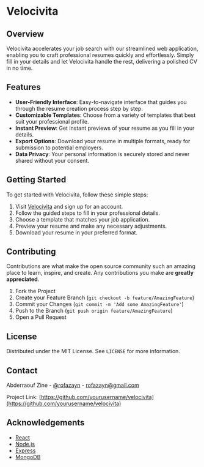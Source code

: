 # Velocivita

## Overview

Velocivita accelerates your job search with our streamlined web application, enabling you to craft professional resumes quickly and effortlessly. Simply fill in your details and let Velocivita handle the rest, delivering a polished CV in no time.

## Features

- **User-Friendly Interface**: Easy-to-navigate interface that guides you through the resume creation process step by step.
- **Customizable Templates**: Choose from a variety of templates that best suit your professional profile.
- **Instant Preview**: Get instant previews of your resume as you fill in your details.
- **Export Options**: Download your resume in multiple formats, ready for submission to potential employers.
- **Data Privacy**: Your personal information is securely stored and never shared without your consent.

## Getting Started

To get started with Velocivita, follow these simple steps:

1. Visit [Velocivita](#) and sign up for an account.
2. Follow the guided steps to fill in your professional details.
3. Choose a template that matches your job application.
4. Preview your resume and make any necessary adjustments.
5. Download your resume in your preferred format.

## Contributing

Contributions are what make the open source community such an amazing place to learn, inspire, and create. Any contributions you make are **greatly appreciated**.

1. Fork the Project
2. Create your Feature Branch (`git checkout -b feature/AmazingFeature`)
3. Commit your Changes (`git commit -m 'Add some AmazingFeature'`)
4. Push to the Branch (`git push origin feature/AmazingFeature`)
5. Open a Pull Request

## License

Distributed under the MIT License. See `LICENSE` for more information.

## Contact

Abderraouf Zine - [@rofazayn](https://x.com/rofazayn) - rofazayn@gmail.com

Project Link: [https://github.com/yourusername/velocivita](https://github.com/yourusername/velocivita)

## Acknowledgements

- [React](https://reactjs.org/)
- [Node.js](https://nodejs.org/)
- [Express](https://expressjs.com/)
- [MongoDB](https://www.mongodb.com/)
